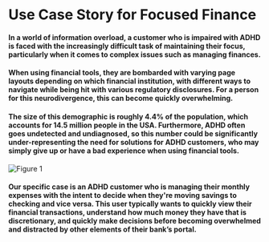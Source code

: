 # Use Case Story for Focused Finance


#### In a world of information overload, a customer who is impaired with ADHD is faced with the increasingly difficult task of maintaining their focus, particularly when it comes to complex issues such as managing finances.  
#### When using financial tools, they are bombarded with varying page layouts depending on which financial institution, with different ways to navigate while being hit with various regulatory disclosures.  For a person for this neurodivergence, this can become quickly overwhelming.
#### The size of this demographic is roughly 4.4% of the population, which accounts for 14.5 million people in the USA.  Furthermore, ADHD often goes undetected and undiagnosed, so this number could be significantly under-representing the need for solutions for ADHD customers, who may simply give up or have a bad experience when using financial tools.

![Figure 1]([https://accessibility.day/wp-content/uploads/2020/03/Group-461.svg](https://github.com/rannier/AccessCrusaders/blob/main/hackproject/Persona%20-%20ADHD%20User.JPG))


#### Our specific case is an ADHD customer who is managing their monthly expenses with the intent to decide when they're moving savings to checking and vice versa.  This user typically wants to quickly view their financial transactions, understand how much money they have that is discretionary, and quickly make decisions before becoming overwhelmed and distracted by other elements of their bank’s portal.
